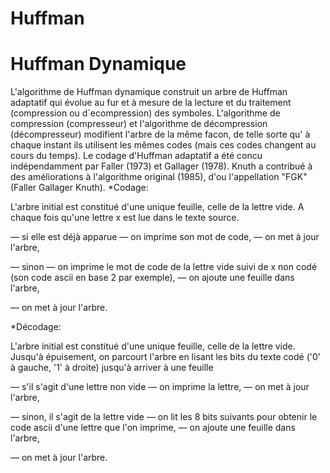 # Huffman
# Huffman Dynamique
L'algorithme de Huffman dynamique construit un arbre de Huffman adaptatif qui évolue au fur et à mesure de la lecture et du traitement (compression ou d´ecompression) des symboles.
L'algorithme de compression (compresseur) et l'algorithme de décompression (décompresseur) modifient
l'arbre de la même facon, de telle sorte qu' à chaque instant ils utilisent les mêmes codes (mais ces codes
changent au cours du temps).
Le codage d'Huffman adaptatif a été concu indépendamment par Faller (1973) et Gallager (1978).
Knuth a contribué à des améliorations à l'algorithme original (1985), d'ou l'appellation "FGK" (Faller Gallager Knuth).
*Codage:

L'arbre initial est constitué d'une unique feuille, celle de la lettre vide. A
chaque fois qu'une lettre x est lue dans le texte source.

— si elle est déjà apparue
— on imprime son mot de code,
— on met à jour l'arbre,

— sinon
— on imprime le mot de code de la lettre vide suivi de x non
codé (son code ascii en base 2 par exemple),
— on ajoute une feuille dans l'arbre,

— on met à jour l'arbre.

*Décodage:

L'arbre initial est constitué d'une unique feuille, celle de la lettre vide.
Jusqu'à épuisement, on parcourt l'arbre en lisant les bits du texte codé
('0' à gauche, '1' à droite) jusqu'à arriver à une feuille

— s'il s'agit d'une lettre non vide
— on imprime la lettre,
— on met à jour l'arbre,

— sinon, il s'agit de la lettre vide
— on lit les 8 bits suivants pour obtenir le code ascii d'une lettre
que l'on imprime,
— on ajoute une feuille dans l'arbre,

— on met à jour l'arbre.

